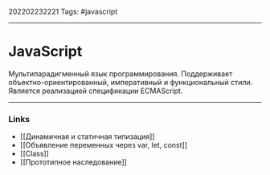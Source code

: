 202202232221
Tags: #javascript

--- 
# JavaScript
Мультипарадигменный язык программирования. Поддерживает объектно-ориентированный, императивный и функциональный стили. Является реализацией спецификации ECMAScript.

--- 
### Links
- [[Динамичная и статичная типизация]]
- [[Объявление переменных через var, let, const]]
- [[Class]]
- [[Прототипное наследование]]